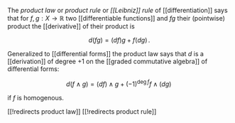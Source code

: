 
The _product law_ or _product rule_ or _[[Leibniz]] rule_ of [[differentiation]] says that for $f,g : X \to \mathbb{R}$ two [[differentiable functions]] and $f g$ their (pointwise) product the [[derivative]] of their product is

$$
  d (f g) = (d f) g + f (d g)
  \,.
$$

Generalized to [[differential forms]] the product law says that $d$ is a [[derivation]] of degree +1 on the [[graded commutative algebra]] of differential forms:

$$
  d (f \wedge g) = (d f) \wedge g + (-1)^{\deg f} f \wedge (d g)
  \,
$$

if $f$ is homogenous.


[[!redirects product law]]
[[!redirects product rule]]
